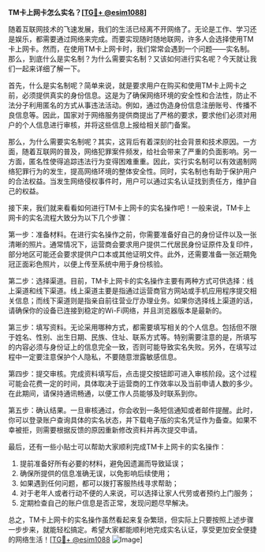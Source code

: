 **TM卡上网卡怎么实名？[[TG💪+ @esim1088](https://t.me/s/esim1088)]**

随着互联网技术的飞速发展，我们的生活已经离不开网络了。无论是工作、学习还是娱乐，都需要通过网络来完成。而要实现随时随地联网，许多人会选择使用TM卡上网卡。然而，在使用TM卡上网卡时，我们常常会遇到一个问题——实名制。那么，到底什么是实名制？为什么需要实名制？又该如何进行实名呢？今天就让我们一起来详细了解一下。

首先，什么是实名制呢？简单来说，就是要求用户在购买和使用TM卡上网卡之前，必须提供真实的身份信息。这是为了确保网络环境的安全性和合法性，防止不法分子利用匿名的方式从事违法活动。例如，通过伪造身份信息注册账号、传播不良信息等。因此，国家对于网络服务提供商提出了严格的要求，要求他们必须对用户的个人信息进行审核，并将这些信息上报给相关部门备案。

那么，为什么需要实名制呢？其实，这背后有着深刻的社会背景和技术原因。一方面，随着互联网的普及，网络犯罪案件频发，给社会带来了严重的负面影响。另一方面，匿名性使得追踪违法行为变得困难重重。因此，实行实名制可以有效遏制网络犯罪行为的发生，提高网络环境的整体安全性。同时，实名制也有助于保护用户的合法权益。当发生网络侵权事件时，用户可以通过实名认证找到责任方，维护自己的权益。

接下来，我们就来看看如何进行TM卡上网卡的实名操作吧！一般来说，TM卡上网卡的实名流程大致分为以下几个步骤：

第一步：准备材料。在进行实名操作之前，你需要准备好自己的身份证件以及一张清晰的照片。通常情况下，运营商会要求用户提供二代居民身份证原件及复印件，部分地区可能还会要求提供户口本或其他证明文件。此外，还需要准备一张近期免冠正面彩色照片，以便上传至系统中用于身份核验。

第二步：选择渠道。目前，TM卡上网卡的实名操作主要有两种方式可供选择：线上渠道和线下渠道。线上渠道主要是指通过运营商官方网站或手机应用程序提交相关信息；而线下渠道则是指亲自前往营业厅办理业务。如果你选择线上渠道的话，请确保你的设备已连接到稳定的Wi-Fi网络，并且浏览器版本是最新的。

第三步：填写资料。无论采用哪种方式，都需要填写相关的个人信息。包括但不限于姓名、性别、出生日期、民族、住址、联系方式等。特别需要注意的是，所填写的内容必须与身份证上的信息完全一致，否则可能导致实名失败。另外，在填写过程中一定要注意保护个人隐私，不要随意泄露敏感信息。

第四步：提交审核。完成资料填写后，点击提交按钮即可进入审核阶段。这个过程可能会花费一定的时间，具体取决于运营商的工作效率以及当前申请人数的多少。在此期间，请保持通讯畅通，以便工作人员能够及时联系到你。

第五步：确认结果。一旦审核通过，你会收到一条短信通知或者邮件提醒。此时，你可以登录账户查询具体的实名状态，并下载电子版的实名凭证作为备查。如果不幸被拒，则需要根据反馈的原因重新修改资料并再次提交申请。

最后，还有一些小贴士可以帮助大家顺利完成TM卡上网卡的实名操作：

1. 提前准备好所有必要的材料，避免因遗漏而导致延误；
2. 确保所提供的信息准确无误，以免影响后续使用；
3. 如果遇到任何问题，都可以拨打客服热线寻求帮助；
4. 对于老年人或者行动不便的人来说，可以选择让家人代劳或者预约上门服务；
5. 定期检查自己的账户信息是否正常，发现问题尽早解决。

总之，TM卡上网卡的实名操作虽然看起来复杂繁琐，但实际上只要按照上述步骤一步步来，就能轻松搞定。希望大家都能顺利地完成实名认证，享受更加安全便捷的网络生活！[[TG💪+ @esim1088](https://t.me/s/esim1088) ![Image](https://i.postimg.cc/4NQfJmqS/Snipaste-2025-05-13-00-14-12.png)]